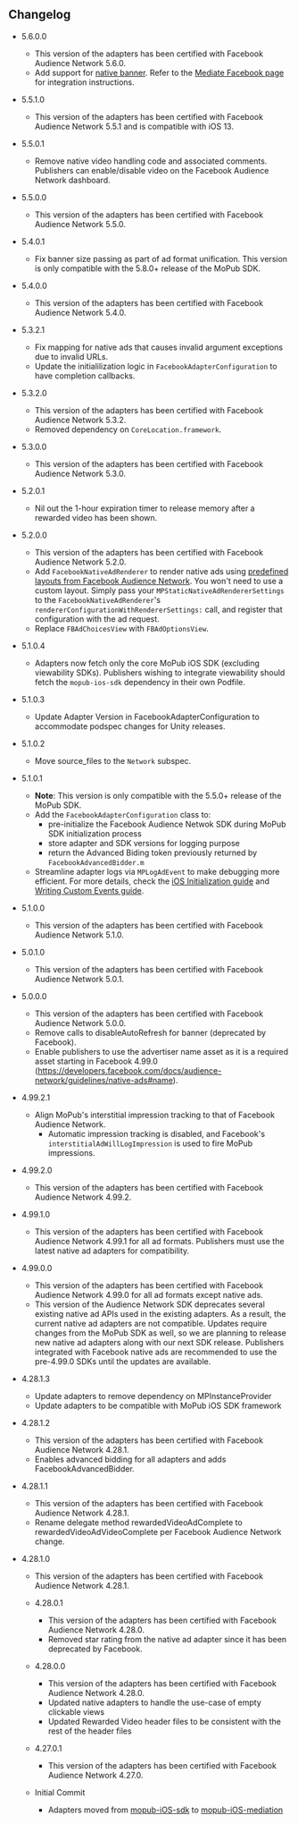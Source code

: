 ## Changelog
* 5.6.0.0
    * This version of the adapters has been certified with Facebook Audience Network 5.6.0.
    * Add support for [native banner](https://developers.facebook.com/docs/audience-network/ios-native-banner/). Refer to the [Mediate Facebook page](https://developers.mopub.com/publishers/mediation/networks/facebook/) for integration instructions.

* 5.5.1.0
    * This version of the adapters has been certified with Facebook Audience Network 5.5.1 and is compatible with iOS 13.

* 5.5.0.1
    * Remove native video handling code and associated comments. Publishers can enable/disable video on the Facebook Audience Network dashboard.

* 5.5.0.0
    * This version of the adapters has been certified with Facebook Audience Network 5.5.0.

* 5.4.0.1
    * Fix banner size passing as part of ad format unification. This version is only compatible with the 5.8.0+ release of the MoPub SDK.

* 5.4.0.0
    * This version of the adapters has been certified with Facebook Audience Network 5.4.0.

* 5.3.2.1
    * Fix mapping for native ads that causes invalid argument exceptions due to invalid URLs. 
    * Update the initialilization logic in `FacebookAdapterConfiguration` to have completion callbacks.

* 5.3.2.0
    * This version of the adapters has been certified with Facebook Audience Network 5.3.2.
    * Removed dependency on `CoreLocation.framework`.

* 5.3.0.0
    * This version of the adapters has been certified with Facebook Audience Network 5.3.0.

* 5.2.0.1
    * Nil out the 1-hour expiration timer to release memory after a rewarded video has been shown.

* 5.2.0.0
    * This version of the adapters has been certified with Facebook Audience Network 5.2.0. 
    * Add `FacebookNativeAdRenderer` to render native ads using [predefined layouts from Facebook Audience Network](https://developers.facebook.com/docs/audience-network/ios/nativeadtemplate). You won't need to use a custom layout. Simply pass your `MPStaticNativeAdRendererSettings` to the `FacebookNativeAdRenderer`'s `rendererConfigurationWithRendererSettings:` call, and register that configuration with the ad request.
     * Replace `FBAdChoicesView` with `FBAdOptionsView`.

* 5.1.0.4
    * Adapters now fetch only the core MoPub iOS SDK (excluding viewability SDKs). Publishers wishing to integrate viewability should fetch the `mopub-ios-sdk` dependency in their own Podfile.

* 5.1.0.3
    * Update Adapter Version in FacebookAdapterConfiguration to accommodate podspec changes for Unity releases.
    
* 5.1.0.2
    * Move source_files to the `Network` subspec. 

* 5.1.0.1
    * **Note**: This version is only compatible with the 5.5.0+ release of the MoPub SDK.
    * Add the `FacebookAdapterConfiguration` class to: 
         * pre-initialize the Facebook Audience Netwok SDK during MoPub SDK initialization process
         * store adapter and SDK versions for logging purpose
         * return the Advanced Biding token previously returned by `FacebookAdvancedBidder.m`
    * Streamline adapter logs via `MPLogAdEvent` to make debugging more efficient. For more details, check the [iOS Initialization guide](https://developers.mopub.com/docs/ios/initialization/) and [Writing Custom Events guide](https://developers.mopub.com/docs/ios/custom-events/).

* 5.1.0.0
    * This version of the adapters has been certified with Facebook Audience Network 5.1.0.

* 5.0.1.0
    * This version of the adapters has been certified with Facebook Audience Network 5.0.1.

* 5.0.0.0
    * This version of the adapters has been certified with Facebook Audience Network 5.0.0.
    * Remove calls to disableAutoRefresh for banner (deprecated by Facebook).
    * Enable publishers to use the advertiser name asset as it is a required asset starting in Facebook 4.99.0 (https://developers.facebook.com/docs/audience-network/guidelines/native-ads#name).

* 4.99.2.1
    * Align MoPub's interstitial impression tracking to that of Facebook Audience Network.
        * Automatic impression tracking is disabled, and Facebook's `interstitialAdWillLogImpression` is used to fire MoPub impressions.

* 4.99.2.0
    * This version of the adapters has been certified with Facebook Audience Network 4.99.2.

* 4.99.1.0
    * This version of the adapters has been certified with Facebook Audience Network 4.99.1 for all ad formats. Publishers must use the latest native ad adapters for compatibility.

* 4.99.0.0
    * This version of the adapters has been certified with Facebook Audience Network 4.99.0 for all ad formats except native ads.
    * This version of the Audience Network SDK deprecates several existing native ad APIs used in the existing adapters. As a result, the current native ad adapters are not compatible. Updates require changes from the MoPub SDK as well, so we are planning to release new native ad adapters along with our next SDK release. Publishers integrated with Facebook native ads are recommended to use the pre-4.99.0 SDKs until the updates are available.

* 4.28.1.3
    * Update adapters to remove dependency on MPInstanceProvider
    * Update adapters to be compatible with MoPub iOS SDK framework

* 4.28.1.2
    * This version of the adapters has been certified with Facebook Audience Network 4.28.1.
    * Enables advanced bidding for all adapters and adds FacebookAdvancedBidder.
    
* 4.28.1.1
    * This version of the adapters has been certified with Facebook Audience Network 4.28.1.
    * Rename delegate method rewardedVideoAdComplete to rewardedVideoAdVideoComplete per Facebook Audience Network change.
* 4.28.1.0
    * This version of the adapters has been certified with Facebook Audience Network 4.28.1.

  * 4.28.0.1
    * This version of the adapters has been certified with Facebook Audience Network 4.28.0.
	* Removed star rating from the native ad adapter since it has been deprecated by Facebook.

  * 4.28.0.0
    * This version of the adapters has been certified with Facebook Audience Network 4.28.0.
    * Updated native adapters to handle the use-case of empty clickable views
    * Updated Rewarded Video header files to be consistent with the rest of the header files

  * 4.27.0.1
    * This version of the adapters has been certified with Facebook Audience Network 4.27.0.

  * Initial Commit
  	* Adapters moved from [mopub-iOS-sdk](https://github.com/mopub/mopub-ios-sdk) to [mopub-iOS-mediation](https://github.com/mopub/mopub-iOS-mediation/)
